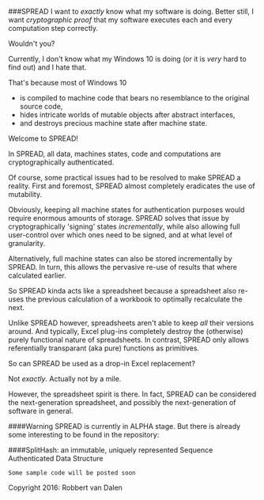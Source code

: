 ###SPREAD
I want to *exactly* know what my software is doing. Better still, I want *cryptographic proof* that my software executes each and every computation step correctly.

Wouldn't you?

Currently, I don't know what my Windows 10 is doing (or it is *very* hard to find out) and I hate that.

That's because most of Windows 10

* is compiled to machine code that bears no resemblance to the original source code,
* hides intricate worlds of mutable objects after abstract interfaces,
* and destroys precious machine state after machine state.

Welcome to SPREAD!

In SPREAD, all data, machines states, code and computations are cryptographically authenticated.

Of course, some practical issues had to be resolved to make SPREAD a reality. First and foremost, SPREAD almost completely eradicates the use of mutability.

Obviously, keeping all machine states for authentication purposes would require enormous amounts of storage. SPREAD solves that issue by cryptographically 'signing' states *incrementally*, while also allowing full user-control over which ones need to be signed, and at what level of granularity.

Alternatively, full machine states can also be stored incrementally by SPREAD. In turn, this allows the pervasive re-use of results that where calculated earlier.

So SPREAD kinda acts like a spreadsheet because a spreadsheet also re-uses the previous calculation of a workbook to optimally recalculate the next.

Unlike SPREAD however, spreadsheets aren't able to keep *all* their versions around. And typically, Excel plug-ins completely destroy the (otherwise) purely functional nature of spreadsheets. In contrast, SPREAD only allows referentially transparant (aka pure) functions as primitives.

So can SPREAD be used as a drop-in Excel replacement?

Not *exactly*. Actually not by a mile.

However, the spreadsheet spirit is there. In fact, SPREAD can be considered the next-generation spreadsheet, and possibly the next-generation of software in general.

####Warning
SPREAD is currently in ALPHA stage. But there is already some interesting to be found in the repository:


####SplitHash: an immutable, uniquely represented Sequence Authenticated Data Structure
```
Some sample code will be posted soon
```
Copyright 2016: Robbert van Dalen











